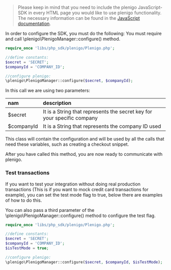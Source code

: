 > Please keep in mind that you need to include the plenigo JavaScript-SDK in every HTML page you would like to use plenigo functionality. The necessary information can be found in the [JavaScript documentation](https://developer.plenigo.com/sdks/javascript/server).

In order to configure the SDK, you must do the following:
You must require and call \plenigo\PlenigoManager::configure() method.

```php
require_once 'libs/php_sdk/plenigo/Plenigo.php';

//define constants:
$secret = 'SECRET';
$companyId = 'COMPANY_ID';

//configure plenigo:
\plenigo\PlenigoManager::configure($secret, $companyId);
```

In this call we are using two parameters:

|nam        | description                                                            |
|:----------|:-----------------------------------------------------------------------|
|$secret    | It is a String that represents the secret key for your specific company|
|$companyId | It is a String that represents the company ID used                     |

This class will contain the configuration and will be used by all the calls that need these variables, such as creating a checkout snippet.

After you have called this method, you are now ready to communicate with plenigo.

### Test transactions

If you want to test your integration without doing real production transactions (This is if you want to mock credit card transactions for example), you can set the test mode flag to true, below there are examples of how to do this.

You can also pass a third parameter of the \plenigo\PlenigoManager::configure() method to configure the test flag.

```php
require_once 'libs/php_sdk/plenigo/Plenigo.php';

//define constants:
$secret = 'SECRET';
$companyId = 'COMPANY_ID';
$isTestMode = true;

//configure plenigo:
\plenigo\PlenigoManager::configure($secret, $companyId, $isTestMode);
```